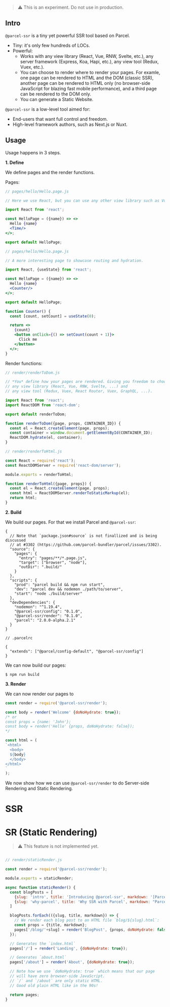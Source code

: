 > :warning: This is an experiment. Do not use in production.

## Intro

`@parcel-ssr` is a tiny yet powerful SSR tool based on Parcel.

- Tiny: it's only few hundreds of LOCs.
- Powerful:
  - Works with any view library (React, Vue, RNW, Svelte, etc.), any server framework (Express, Koa, Hapi, etc.), any view tool (Redux, Vuex, etc.).
  - You can choose to render where to render your pages. For examle, one page can be rendered to HTML and the DOM (classic SSR), another page can be rendered to HTML only (no browser-side JavaScript for blazing fast mobile performance), and a third page can be rendered to the DOM only.
  - You can generate a Static Website.

`@parcel-ssr` is a low-level tool aimed for:
- End-users that want full control and freedom.
- High-level framework authors, such as Next.js or Nuxt.

## Usage



Usage happens in 3 steps.

**1. Define**

We define pages and the render functions.

Pages:

~~~jsx
// pages/hello/Hello.page.js

// Here we use React, but you can use any other view library such as Vue

import React from 'react';

const HelloPage = ({name}) => <>
  Hello {name}
  <Time/>
</>;

export default HelloPage;
~~~

~~~jsx
// pages/hello/Hello.page.js

// A more interesting page to showcase routing and hydration.

import React, {useState} from 'react';

const HelloPage = ({name}) => <>
  Hello {name}
  <Counter/>
</>;

export default HelloPage;

function Counter() {
  const [count, setCount] = useState(0);

  return <>
    {count}
    <button onClick={() => setCount(count + 1)}>
      Click me
    </button>
  </>;
}
~~~

Render functions:

~~~js
// render/renderToDom.js

// *You* define how your pages are rendered. Giving you freedom to choose
// any view library (React, Vue, RNW, Svelte, ...) and
// any view tool (Redux, Vuex, React Router, Vuex, GraphQL, ...).

import React from 'react';
import ReactDOM from 'react-dom';

export default renderToDom;

function renderToDom({page, props, CONTAINER_ID}) {
  const el = React.createElement(page, props);
  const container = window.document.getElementById(CONTAINER_ID);
  ReactDOM.hydrate(el, container);
}
~~~

~~~js
// render/renderToHtml.js

const React = require('react');
const ReactDOMServer = require('react-dom/server');

module.exports = renderToHtml;

function renderToHtml({page, props}) {
  const el = React.createElement(page, props);
  const html = ReactDOMServer.renderToStaticMarkup(el);
  return html;
}
~~~

**2. Build**

We build our pages. For that we install Parcel and `@parcel-ssr`:

~~~json5
{
  // Note that `package.json#source` is not finallized and is being discussed
  // at #3302 (https://github.com/parcel-bundler/parcel/issues/3302).
  "source": {
    "pages": {
      "entry": "pages/**/*.page.js",
      "target": ["browser", "node"],
      "outDir": ".build/"
    }
  },
  "scripts": {
    "prod": "parcel build && npm run start",
    "dev": "parcel dev && nodemon ./path/to/server",
    "start": "node ./build/server"
  },
  "devDependencies": {
    "nodemon": "^1.19.4",
    "@parcel-ssr/config": "0.1.0",
    "@parcel-ssr/render": "0.1.0",
    "parcel": "2.0.0-alpha.2.1"
  }
}
~~~

~~~json5
// .parcelrc

{
  "extends": ["@parcel/config-default", "@parcel-ssr/config"]
}
~~~

We can now build our pages:

~~~shell
$ npm run build
~~~

**3. Render**

We can now render our pages to 
~~~js
const render = require('@parcel-ssr/render');

const body = render('Welcome' {doNoHydrate: true});
/* or
const props = {name: 'John'};
const body = render('Hello' {props, doNoHydrate: false});
*/

const html = (
`<html>
  <body>
  ${body}
  </body>
</html>
`
);
~~~

We now show how we can use `@parcel-ssr/render` to do Server-side Rendering and Static Rendering.

# SSR

# SR (Static Rendering)

> :warning: This feature is not implemented yet.

~~~js

// render/staticRender.js

const render = require('@parcel-ssr/render');

module.exports = staticRender;

async function staticRender() {
  const blogPosts = [
    {slug: 'intro', title: 'Introducing @parcel-ssr', markdown: '[Parcel SSR]( is a SSR tiny yet powerful tool...'},
    {slug: 'why-parcel', title: 'Why SSR with Parcel', markdown: "Parcel's Zero-config philosophy..."},
  ]

  blogPosts.forEach(({slug, title, markdown}) => {
    // We render each blog post to an HTML file `blog/${slug}.html`:
    const props = {title, markdown};
    pages['/blog/'+slug] = render('BlogPost', {props, doNoHydrate: false});
  });

  // Generates the `index.html`
  pages['/'] = render('Landing', {doNoHydrate: true});

  // Generates `about.html`
  pages['/about'] = render('About', {doNoHydrate: true});

  // Note how we use `doNoHydrate: true` which means that our page
  // will have zero browser-side JavaScript.
  // `/` and `/about` are only static HTML.
  // Good old plain HTML like in the 90s!

  return pages;
}
